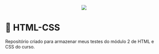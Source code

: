 <p align="center"><img src="https://skillicons.dev/icons?i=html,css" /></p>





# 🚀 HTML-CSS
 Repositório criado para armazenar meus testes do módulo 2 de HTML e CSS do curso.
